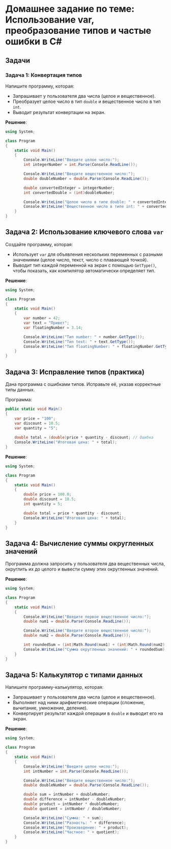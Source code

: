 
# Домашнее задание по теме: Использование var, преобразование типов и частые ошибки в C#

## Задачи

### Задача 1: Конвертация типов
Напишите программу, которая:
- Запрашивает у пользователя два числа (целое и вещественное).
- Преобразует целое число в тип `double` и вещественное число в тип `int`.
- Выводит результат конвертации на экран.

**Решение**:
```csharp
using System;

class Program
{
    static void Main()
    {
        Console.WriteLine("Введите целое число:");
        int integerNumber = int.Parse(Console.ReadLine());

        Console.WriteLine("Введите вещественное число:");
        double doubleNumber = double.Parse(Console.ReadLine());

        double convertedInteger = integerNumber;
        int convertedDouble = (int)doubleNumber;

        Console.WriteLine("Целое число в типе double: " + convertedInteger);
        Console.WriteLine("Вещественное число в типе int: " + convertedDouble);
    }
}
```

## Задача 2: Использование ключевого слова `var`
Создайте программу, которая:
- Использует `var` для объявления нескольких переменных с разными значениями (целое число, текст, число с плавающей точкой).
- Выводит тип каждой переменной на экран с помощью `GetType()`, чтобы показать, как компилятор автоматически определяет тип.

**Решение**:
```csharp
using System;

class Program
{
    static void Main()
    {
        var number = 42;
        var text = "Привет";
        var floatingNumber = 3.14;

        Console.WriteLine("Тип number: " + number.GetType());
        Console.WriteLine("Тип text: " + text.GetType());
        Console.WriteLine("Тип floatingNumber: " + floatingNumber.GetType());
    }
}
```

## Задача 3: Исправление типов (практика)
Дана программа с ошибками типов. Исправьте её, указав корректные типы данных.

Программа:

```csharp
public static void Main()
{
    var price = "100";
    var discount = 10.5;
    var quantity = "5";
    
    double total = (double)price * quantity - discount; // Ошибка
    Console.WriteLine("Итоговая цена: " + total);
}
```

**Решение**:
```csharp
using System;

class Program
{
    static void Main()
    {
        double price = 100.0;
        double discount = 10.5;
        int quantity = 5;

        double total = price * quantity - discount;
        Console.WriteLine("Итоговая цена: " + total);
    }
}
```

## Задача 4: Вычисление суммы округленных значений
Программа должна запросить у пользователя два вещественных числа, округлить их до целого и вывести сумму этих округленных значений.

**Решение**:
```csharp
using System;

class Program
{
    static void Main()
    {
        Console.WriteLine("Введите первое вещественное число:");
        double num1 = double.Parse(Console.ReadLine());

        Console.WriteLine("Введите второе вещественное число:");
        double num2 = double.Parse(Console.ReadLine());

        int roundedSum = (int)Math.Round(num1) + (int)Math.Round(num2);
        Console.WriteLine("Сумма округленных значений: " + roundedSum);
    }
}
```

## Задача 5: Калькулятор с типами данных
Напишите программу-калькулятор, которая:
- Запрашивает у пользователя два числа (целое и вещественное).
- Выполняет над ними арифметические операции (сложение, вычитание, умножение, деление).
- Конвертирует результат каждой операции в `double` и выводит его на экран.

**Решение**:
```csharp
using System;

class Program
{
    static void Main()
    {
        Console.WriteLine("Введите целое число:");
        int intNumber = int.Parse(Console.ReadLine());

        Console.WriteLine("Введите вещественное число:");
        double doubleNumber = double.Parse(Console.ReadLine());

        double sum = intNumber + doubleNumber;
        double difference = intNumber - doubleNumber;
        double product = intNumber * doubleNumber;
        double quotient = intNumber / doubleNumber;

        Console.WriteLine("Сумма: " + sum);
        Console.WriteLine("Разность: " + difference);
        Console.WriteLine("Произведение: " + product);
        Console.WriteLine("Частное: " + quotient);
    }
}
```

